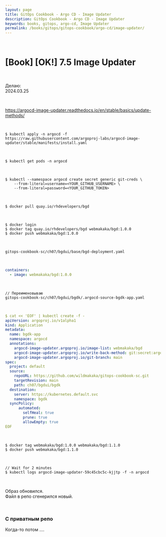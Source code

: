 ```yaml
---
layout: page
title: GitOps Cookbook - Argo CD - Image Updater
description: GitOps Cookbook - Argo CD - Image Updater
keywords: books, gitops, argo-cd, Image Updater
permalink: /books/gitops/gitops-cookbook/argo-cd/image-updater/
---
```


<br/>

# [Book] [OK!] 7.5 Image Updater

<br/>

Делаю:  
2024.03.25

<br/>

https://argocd-image-updater.readthedocs.io/en/stable/basics/update-methods/

<br/>

```
$ kubectl apply -n argocd -f https://raw.githubusercontent.com/argoproj-labs/argocd-image-updater/stable/manifests/install.yaml
```

<br/>

```
$ kubectl get pods -n argocd
```

<br/>

```
$ kubectl --namespace argocd create secret generic git-creds \
    --from-literal=username=<YOUR_GITHUB_USERNAME> \
    --from-literal=password=<YOUR_GITHUB_TOKEN>
```

<br/>

```
$ docker pull quay.io/rhdevelopers/bgd
```

<br/>

```
$ docker login
$ docker tag quay.io/rhdevelopers/bgd webmakaka/bgd:1.0.0
$ docker push webmakaka/bgd:1.0.0
```

<br/>

```
gitops-cookbook-sc/ch07/bgdui/base/bgd-deployment.yaml
```

<br/>

```yaml
containers:
  - image: webmakaka/bgd:1.0.0
```

<br/>

```
// Переименовываю
gitops-cookbook-sc/ch07/bgdui/bgdk/.argocd-source-bgdk-app.yaml
```

<br/>

```yaml
$ cat << 'EOF' | kubectl create -f -
apiVersion: argoproj.io/v1alpha1
kind: Application
metadata:
  name: bgdk-app
  namespace: argocd
  annotations:
    argocd-image-updater.argoproj.io/image-list: webmakaka/bgd
    argocd-image-updater.argoproj.io/write-back-method: git:secret:argocd/git-creds
    argocd-image-updater.argoproj.io/git-branch: main
spec:
  project: default
  source:
    repoURL: https://github.com/wildmakaka/gitops-cookbook-sc.git
    targetRevision: main
    path: ch07/bgdui/bgdk
  destination:
    server: https://kubernetes.default.svc
    namespace: bgdk
  syncPolicy:
      automated:
        selfHeal: true
        prune: true
        allowEmpty: true
EOF
```

<br/>

```
$ docker tag webmakaka/bgd:1.0.0 webmakaka/bgd:1.1.0
$ docker push webmakaka/bgd:1.1.0
```

<br/>

```
// Wait for 2 minutes
$ kubectl logs argocd-image-updater-59c45cbc5c-kjjtp -f -n argocd
```

<br/>

Образ обновился.  
Файл в репо сгенерился новый.

<br/>

### С приватным репо

Когда-то потом ....

